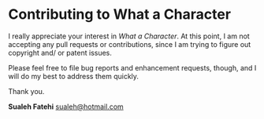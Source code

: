 # Contributing to What a Character

I really appreciate your interest in *What a Character*. At this point, I am not accepting any pull requests or contributions, since I am trying to figure out copyright and/ or patent issues.

Please feel free to file bug reports and enhancement requests, though, and I will do my best to address them quickly.

Thank you.

**Sualeh Fatehi** <sualeh@hotmail.com>